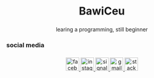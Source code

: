 <h1 align="center">BawiCeu</h1>

###

<p align="center">learing a programming, still beginner</p>

###

<h3 align="left"></h3>

###

<h3 align="left">social media</h3>

###

<div align="center">
  <a href="https://www.facebook.com/bawi.ceu.3975/" target="_blank">
    <img src="https://img.shields.io/static/v1?message=Facebook&logo=facebook&label=&color=1877F2&logoColor=white&labelColor=&style=for-the-badge" height="35" alt="facebook logo"  />
  </a>
  <a href="https://www.instagram.com/edwardbawiceu/" target="_blank">
    <img src="https://img.shields.io/static/v1?message=Instagram&logo=instagram&label=&color=E4405F&logoColor=white&labelColor=&style=for-the-badge" height="35" alt="instagram logo"  />
  </a>
  <a href="https://signal.me/#eu/R2JY7-jQYllzW0CoCaMoLQGZxC5T_96GuyWpd1Jhkp7vXxAuA-hEX7H9bN9Z_AKg" target="_blank">
    <img src="https://img.shields.io/static/v1?message=Signal&logo=signal&label=&color=039BE5&logoColor=white&labelColor=&style=for-the-badge" height="35" alt="signal logo"  />
  </a>
  <a href="bawiceu1428@gmail.com" target="_blank">
    <img src="https://img.shields.io/static/v1?message=Gmail&logo=gmail&label=&color=D14836&logoColor=white&labelColor=&style=for-the-badge" height="35" alt="gmail logo"  />
  </a>
  <a href="https://stackoverflow.com/users/21932346/bawi-ceu" target="_blank">
    <img src="https://img.shields.io/static/v1?message=Stackoverflow&logo=stackoverflow&label=&color=FE7A16&logoColor=white&labelColor=&style=for-the-badge" height="35" alt="stackoverflow logo"  />
  </a>
</div>

###
